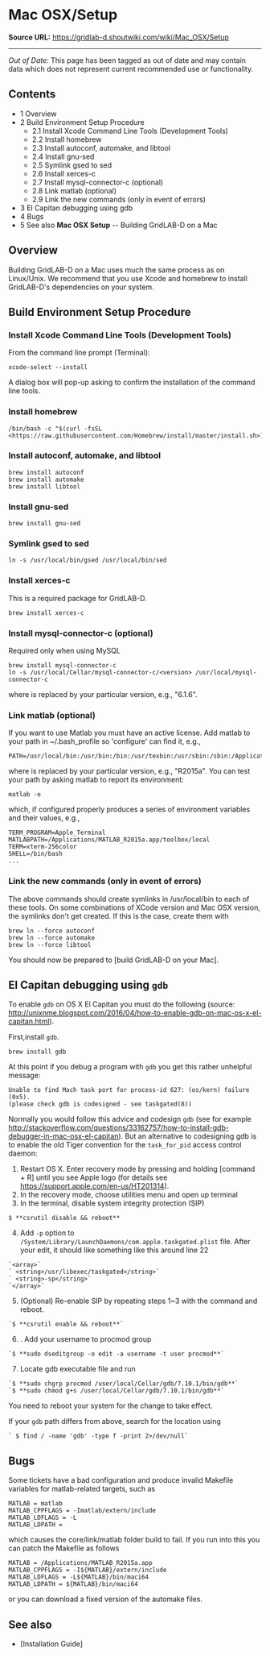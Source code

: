# Mac OSX/Setup

**Source URL:** https://gridlab-d.shoutwiki.com/wiki/Mac_OSX/Setup

---
 
 



_Out of Date:_ This page has been tagged as out of date and may contain data which does not represent current recommended use or functionality. 

## Contents

  * 1 Overview
  * 2 Build Environment Setup Procedure
    * 2.1 Install Xcode Command Line Tools (Development Tools)
    * 2.2 Install homebrew
    * 2.3 Install autoconf, automake, and libtool
    * 2.4 Install gnu-sed
    * 2.5 Symlink gsed to sed
    * 2.6 Install xerces-c
    * 2.7 Install mysql-connector-c (optional)
    * 2.8 Link matlab (optional)
    * 2.9 Link the new commands (only in event of errors)
  * 3 El Capitan debugging using gdb
  * 4 Bugs
  * 5 See also
**Mac OSX Setup** \-- Building GridLAB-D on a Mac 

## Overview

Building GridLAB-D on a Mac uses much the same process as on Linux/Unix. We recommend that you use Xcode and homebrew to install GridLAB-D's dependencies on your system. 

## Build Environment Setup Procedure

### Install Xcode Command Line Tools (Development Tools)

From the command line prompt (Terminal): 
    
    
    xcode-select --install
    

A dialog box will pop-up asking to confirm the installation of the command line tools. 

### Install homebrew
    
    
    /bin/bash -c "$(curl -fsSL <https://raw.githubusercontent.com/Homebrew/install/master/install.sh>)"
    

### Install autoconf, automake, and libtool
    
    
    brew install autoconf
    brew install automake
    brew install libtool
    

### Install gnu-sed
    
    
    brew install gnu-sed
    

### Symlink gsed to sed
    
    
    ln -s /usr/local/bin/gsed /usr/local/bin/sed
    

### Install xerces-c

This is a required package for GridLAB-D. 
    
    
    brew install xerces-c
    

### Install mysql-connector-c (optional)

Required only when using MySQL 
    
    
    brew install mysql-connector-c
    ln -s /usr/local/Cellar/mysql-connector-c/<version> /usr/local/mysql-connector-c
    

where <version> is replaced by your particular version, e.g., "6.1.6". 

### Link matlab (optional)

If you want to use Matlab you must have an active license. Add matlab to your path in ~/.bash_profile so 'configure' can find it, e.g., 
    
    
    PATH=/usr/local/bin:/usr/bin:/bin:/usr/texbin:/usr/sbin:/sbin:/Applications/MATLAB_<version>.app/bin
    

where <version> is replaced by your particular version, e.g., "R2015a". You can test your path by asking matlab to report its environment: 
    
    
    matlab -e
    

which, if configured properly produces a series of environment variables and their values, e.g., 
    
    
    TERM_PROGRAM=Apple_Terminal
    MATLABPATH=/Applications/MATLAB_R2015a.app/toolbox/local
    TERM=xterm-256color
    SHELL=/bin/bash
    ...
    

### Link the new commands (only in event of errors)

The above commands should create symlinks in /usr/local/bin to each of these tools. On some combinations of XCode version and Mac OSX version, the symlinks don't get created. If this is the case, create them with 
    
    
    brew ln --force autoconf
    brew ln --force automake
    brew ln --force libtool
    

You should now be prepared to [build GridLAB-D on your Mac]. 

## El Capitan debugging using `gdb`

To enable `gdb` on OS X El Capitan you must do the following (source: <http://unixnme.blogspot.com/2016/04/how-to-enable-gdb-on-mac-os-x-el-capitan.html>). 

First,install `gdb`. 
    
    
    brew install gdb
    

At this point if you debug a program with `gdb` you get this rather unhelpful message: 
    
    
    Unable to find Mach task port for process-id 627: (os/kern) failure (0x5).
    (please check gdb is codesigned - see taskgated(8))
    

Normally you would follow this advice and codesign `gdb` (see for example <http://stackoverflow.com/questions/33162757/how-to-install-gdb-debugger-in-mac-osx-el-capitan>). But an alternative to codesigning gdb is to enable the old Tiger convention for the `task_for_pid` access control daemon: 

  1. Restart OS X. Enter recovery mode by pressing and holding [command + R] until you see Apple logo (for details see <https://support.apple.com/en-us/HT201314>).
  2. In the recovery mode, choose utilities menu and open up terminal
  3. In the terminal, disable system integrity protection (SIP) 

    $ **csrutil disable && reboot**
  4. Add `-p` option to `/System/Library/LaunchDaemons/com.apple.taskgated.plist` file. After your edit, it should like something like this around line 22 

    `<array>`
    ` <string>/usr/libexec/taskgated</string>`
    ` <string>-sp</string>`
    `</array>`
  5. (Optional) Re-enable SIP by repeating steps 1~3 with the command and reboot. 

    `$ **csrutil enable && reboot**`
  6. . Add your username to procmod group 

    `$ **sudo dseditgroup -o edit -a username -t user procmod**`
  7. Locate gdb executable file and run 

    `$ **sudo chgrp procmod /user/local/Cellar/gdb/7.10.1/bin/gdb**`
    `$ **sudo chmod g+s /user/local/Cellar/gdb/7.10.1/bin/gdb**`
You need to reboot your system for the change to take effect. 

If your `gdb` path differs from above, search for the location using 

    ` $ find / -name 'gdb' -type f -print 2>/dev/null`

  


## Bugs

Some tickets have a bad configuration and produce invalid Makefile variables for matlab-related targets, such as 
    
    
    MATLAB = matlab
    MATLAB_CPPFLAGS = -Imatlab/extern/include
    MATLAB_LDFLAGS = -L
    MATLAB_LDPATH = 
    

which causes the core/link/matlab folder build to fail. If you run into this you can patch the Makefile as follows 
    
    
    MATLAB = /Applications/MATLAB_R2015a.app
    MATLAB_CPPFLAGS = -I${MATLAB}/extern/include
    MATLAB_LDFLAGS = -L${MATLAB}/bin/maci64
    MATLAB_LDPATH = ${MATLAB}/bin/maci64
    

or you can download a fixed version of the automake files. 

## See also

  * [Installation Guide]

